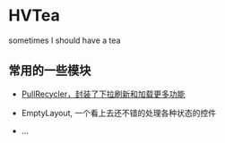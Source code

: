 # HVTea
sometimes I should have a tea

## 常用的一些模块

- [PullRecycler，封装了下拉刷新和加载更多功能]()

- EmptyLayout, 一个看上去还不错的处理各种状态的控件

- ...

